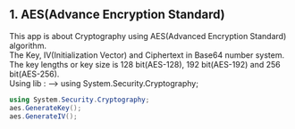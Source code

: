 ## 1. AES(Advance Encryption Standard)

This app is about Cryptography using AES(Advanced Encryption Standard) algorithm.<br>
The Key, IV(Initialization Vector) and Ciphertext in Base64 number system.<br>
The key lengths or key size is 128 bit(AES-128), 192 bit(AES-192) and 256 bit(AES-256).<br>
Using lib : --> using System.Security.Cryptography;

``` c#
using System.Security.Cryptography;
aes.GenerateKey();
aes.GenerateIV();

```

